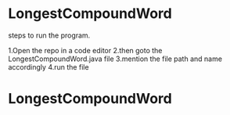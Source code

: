 # LongestCompoundWord
steps to run the program.

1.Open the repo in a code editor
2.then goto the LongestCompoundWord.java file
3.mention the file path and name accordingly
4.run the file
 
# LongestCompoundWord

